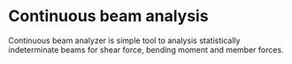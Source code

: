 # Continuous beam analysis
Continuous beam analyzer is simple tool to analysis statistically indeterminate beams for shear force, bending moment and member forces.
